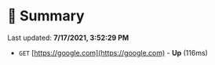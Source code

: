 # 📖 Summary
Last updated: **7/17/2021, 3:52:29 PM**

- `GET` [https://google.com](https://google.com) - **Up** (116ms)
